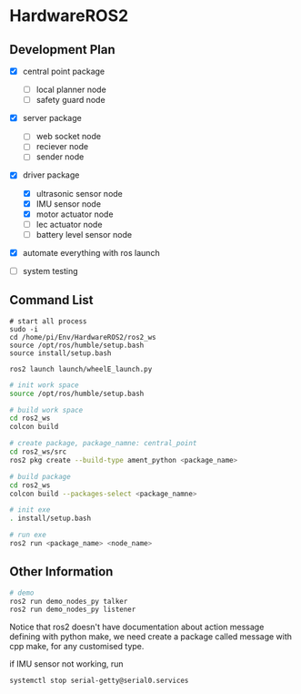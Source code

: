 # HardwareROS2

## Development Plan

- [x] central point package
  - [ ] local planner node
  - [ ] safety guard node
- [x] server package
  - [ ] web socket node
  - [ ] reciever node
  - [ ] sender node
- [x] driver package
  - [x] ultrasonic sensor node
  - [x] IMU sensor node
  - [x] motor actuator node
  - [ ] lec actuator node
  - [ ] battery level sensor node
- [x] automate everything with ros launch
- [ ] system testing


## Command List

```
# start all process
sudo -i
cd /home/pi/Env/HardwareROS2/ros2_ws
source /opt/ros/humble/setup.bash
source install/setup.bash

ros2 launch launch/wheelE_launch.py
```

```bash
# init work space
source /opt/ros/humble/setup.bash

# build work space
cd ros2_ws
colcon build

# create package, package_namne: central_point
cd ros2_ws/src
ros2 pkg create --build-type ament_python <package_name>

# build package
cd ros2_ws
colcon build --packages-select <package_namne>
```

```bash
# init exe
. install/setup.bash

# run exe
ros2 run <package_name> <node_name>
```

## Other Information

```bash
# demo
ros2 run demo_nodes_py talker
ros2 run demo_nodes_py listener
```

Notice that ros2 doesn't have documentation about action message defining with python make, we need create a package called message with cpp make, for any customised type.

if IMU sensor not working, run 
```bash
systemctl stop serial-getty@serial0.services
```